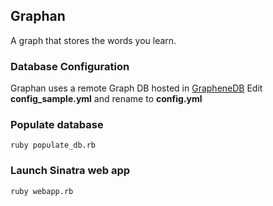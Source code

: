 ## Graphan

A graph that stores the words you learn.

### Database Configuration

Graphan uses a remote Graph DB hosted in [GrapheneDB](http://www.graphenedb.com/)
Edit __config_sample.yml__ and rename to  __config.yml__ 

### Populate database

	ruby populate_db.rb

### Launch Sinatra web app 

	ruby webapp.rb
